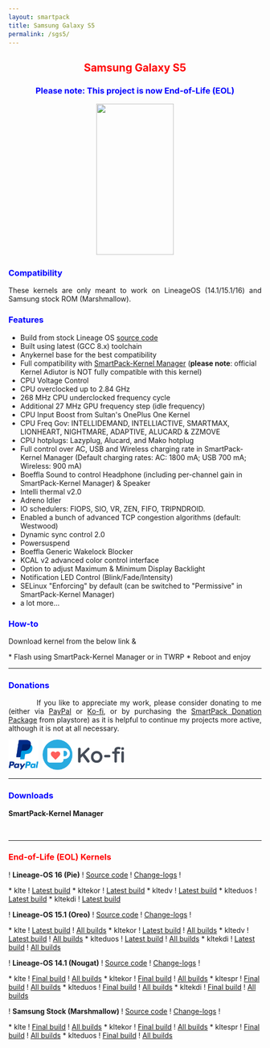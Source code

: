 ```yaml
---
layout: smartpack
title: Samsung Galaxy S5
permalink: /sgs5/
---
```


<style>
    tab1 { padding-left: 4em; }
</style>

<h2 style="color: red; text-align: center">Samsung Galaxy S5</h2>

<h3 style="color: blue; text-align: center">Please note: This project is now End-of-Life (EOL)</h3>

<p style="text-align: center;"><img src="https://wiki.lineageos.org/images/devices/klte.png" alt="" width="154" height="300" /></p>

<h3 style="color: blue">Compatibility</h3>
<p style="text-align: justify;">These kernels are only meant to work on LineageOS (14.1/15.1/16) and Samsung stock ROM (Marshmallow).</p>

<h3 style="color: blue">Features</h3>

* Build from stock Lineage OS <a href="https://github.com/LineageOS/android_kernel_samsung_msm8974" target="_blank">source code</a>
* Built using latest (GCC 8.x) toolchain
* Anykernel base for the best compatibility
* Full compatibility with <a href="{{ site.github.url }}/spkm/" target="_blank">SmartPack-Kernel Manager</a> (<strong>please note</strong>: official Kernel Adiutor is NOT fully compatible with this kernel)
* CPU Voltage Control
* CPU overclocked up to 2.84 GHz
* 268 MHz CPU underclocked frequency cycle
* Additional 27 MHz GPU frequency step (idle frequency)
* CPU Input Boost from Sultan's OnePlus One Kernel
* CPU Freq Gov: INTELLIDEMAND, INTELLIACTIVE, SMARTMAX, LIONHEART, NIGHTMARE, ADAPTIVE, ALUCARD & ZZMOVE
* CPU hotplugs: Lazyplug, Alucard, and Mako hotplug
* Full control over AC, USB and Wireless charging rate in SmartPack-Kernel Manager (Default charging rates: AC: 1800 mA; USB 700 mA; Wireless: 900 mA)
* Boeffla Sound to control Headphone (including per-channel gain in SmartPack-Kernel Manager) & Speaker
* Intelli thermal v2.0 
* Adreno Idler
* IO schedulers: FIOPS, SIO, VR, ZEN, FIFO, TRIPNDROID.
* Enabled a bunch of advanced TCP congestion algorithms (default: Westwood)
* Dynamic sync control 2.0
* Powersuspend
* Boeffla Generic Wakelock Blocker
* KCAL v2 advanced color control interface
* Option to adjust Maximum & Minimum Display Backlight
* Notification LED Control (Blink/Fade/Intensity) 
* SELinux "Enforcing" by default (can be switched to "Permissive" in SmartPack-Kernel Manager)
* a lot more...

<h3 style="color: blue">How-to</h3>
<p>Download kernel from the below link &</p>
* Flash using SmartPack-Kernel Manager or in TWRP
* Reboot and enjoy

<hr>

<h3 style="color: blue">Donations</h3>

<p style="text-align: justify"><tab1>If you like to appreciate my work, please consider donating to me (either via <a href="https://www.paypal.me/menacherry" target="_blank">PayPal</a> or <a href="https://ko-fi.com/sunilpaulmathew" target="_blank">Ko-fi</a>, or by purchasing the <a href="https://play.google.com/store/apps/details?id=com.smartpack.donate" target="_blank">SmartPack Donation Package</a> from playstore) as it is helpful to continue my projects more active, although it is not at all necessary.</tab1></p>

<p><a href="https://www.paypal.me/menacherry" target="_blank"><img src="https://github.com/SmartPack/SmartPack.github.io/blob/master/asset/pic005.png?raw=true" alt="" height="60" /></a> <a href="https://play.google.com/store/apps/details?id=com.smartpack.donate" target="_blank"><img src="https://play.google.com/intl/en_us/badges/images/generic/en-play-badge.png" alt="" height="60" /></a> <a href="https://ko-fi.com/sunilpaulmathew" target="_blank"><img src="https://github.com/SmartPack/SmartPack.github.io/blob/master/asset/pic010.png?raw=true" alt="" height="60" /></a></p>

<hr>

<h3 style="color: blue">Downloads</h3>

<p><strong>SmartPack-Kernel Manager</strong></p>

<p><a href="https://play.google.com/store/apps/details?id=com.smartpack.kernelmanager" target="_blank"><img src="https://play.google.com/intl/en_us/badges/images/generic/en-play-badge.png" alt="" height="60" /></a> <a href="https://github.com/SmartPack/SmartPack-Kernel-Manager/releases" target="_blank"><img src="https://i.ibb.co/q0mdc4Z/get-it-on-github.png" alt="" height="60" /></a></p>

<hr>

<h3 style="color: red">End-of-Life (EOL) Kernels</h3>

<p>! <strong>Lineage-OS 16 (Pie)</strong> ! <a href="https://github.com/SmartPack/SmartPack-Kernel-Project_kltexxx/tree/Pie" target="_blank">Source code</a> ! <a href="https://raw.githubusercontent.com/SmartPack/SmartPack-Kernel-Project_kltexxx/Pie/change-logs.md" target="_blank">Change-logs</a> !</p>
* klte ! <a href="https://github.com/SmartPack/SmartPack-Kernel-Project_kltexxx/blob/Pie/kernel-release/SmartPack-Kernel-klte.zip?raw=true">Latest build</a>
* kltekor ! <a href="https://github.com/SmartPack/SmartPack-Kernel-Project_kltexxx/blob/Pie/kernel-release/SmartPack-Kernel-kltekor.zip?raw=true">Latest build</a>
* kltedv ! <a href="https://github.com/SmartPack/SmartPack-Kernel-Project_kltexxx/blob/Pie/kernel-release/SmartPack-Kernel-kltedv.zip?raw=true">Latest build</a>
* klteduos ! <a href="https://github.com/SmartPack/SmartPack-Kernel-Project_kltexxx/blob/Pie/kernel-release/SmartPack-Kernel-klteduos.zip?raw=true">Latest build</a>
* kltekdi ! <a href="https://github.com/SmartPack/SmartPack-Kernel-Project_kltexxx/blob/Pie/kernel-release/SmartPack-Kernel-kltekdi.zip?raw=true">Latest build</a>

<p>! <strong>Lineage-OS 15.1 (Oreo)</strong> ! <a href="https://github.com/SmartPack/SmartPack-Kernel-Project_kltexxx/tree/Oreo" target="_blank">Source code</a> ! <a href="https://raw.githubusercontent.com/SmartPack/SmartPack-Kernel-Project_kltexxx/Oreo/change-logs.md" target="_blank">Change-logs</a> !</p>
* klte ! <a href="https://github.com/SmartPack/SmartPack-Kernel-Project_kltexxx/blob/Oreo/kernel-release/SmartPack-Kernel-klte.zip?raw=true">Latest build</a> ! <a href="https://androidfilehost.com/?w=files&flid=278281" target="_blank">All builds</a>
* kltekor ! <a href="https://github.com/SmartPack/SmartPack-Kernel-Project_kltexxx/blob/Oreo/kernel-release/SmartPack-Kernel-kltekor.zip?raw=true">Latest build</a> ! <a href="https://androidfilehost.com/?w=files&flid=278282" target="_blank">All builds</a>
* kltedv ! <a href="https://github.com/SmartPack/SmartPack-Kernel-Project_kltexxx/blob/Oreo/kernel-release/SmartPack-Kernel-kltedv.zip?raw=true">Latest build</a> ! <a href="https://androidfilehost.com/?w=files&flid=278283" target="_blank">All builds</a>
* klteduos ! <a href="https://github.com/SmartPack/SmartPack-Kernel-Project_kltexxx/blob/Oreo/kernel-release/SmartPack-Kernel-klteduos.zip?raw=true">Latest build</a> ! <a href="https://androidfilehost.com/?w=files&flid=278284" target="_blank">All builds</a>
* kltekdi ! <a href="https://github.com/SmartPack/SmartPack-Kernel-Project_kltexxx/blob/Oreo/kernel-release/SmartPack-Kernel-kltekdi.zip?raw=true">Latest build</a> ! <a href="https://androidfilehost.com/?w=files&flid=278285" target="_blank">All builds</a>

<p>! <strong>Lineage-OS 14.1 (Nougat)</strong> ! <a href="https://github.com/SmartPack/SmartPack-Kernel-Project_kltexxx/tree/Nougat" target="_blank">Source code</a> ! <a href="https://raw.githubusercontent.com/SmartPack/SmartPack-Kernel-Project_kltexxx/Nougat/change-logs.md" target="_blank">Change-logs</a> !</p>
* klte ! <a href="https://github.com/SmartPack/SmartPack-Kernel-Project_kltexxx/blob/Nougat/kernel-release/SmartPack-Kernel-klte.zip?raw=true">Final build</a> ! <a href="https://androidfilehost.com/?w=files&flid=227310" target="_blank">All builds</a>
* kltekor ! <a href="https://github.com/SmartPack/SmartPack-Kernel-Project_kltexxx/blob/Nougat/kernel-release/SmartPack-Kernel-kltekor.zip?raw=true">Final build</a> ! <a href="https://androidfilehost.com/?w=files&flid=227315" target="_blank">All builds</a>
* kltespr ! <a href="https://github.com/SmartPack/SmartPack-Kernel-Project_kltexxx/blob/Nougat/kernel-release/SmartPack-Kernel-kltespr.zip?raw=true">Final build</a> ! <a href="https://androidfilehost.com/?w=files&flid=227317" target="_blank">All builds</a>
* klteduos ! <a href="https://github.com/SmartPack/SmartPack-Kernel-Project_kltexxx/blob/Nougat/kernel-release/SmartPack-Kernel-klteduos.zip?raw=true">Final build</a> ! <a href="https://androidfilehost.com/?w=files&flid=227316" target="_blank">All builds</a>
* kltekdi ! <a href="https://github.com/SmartPack/SmartPack-Kernel-Project_kltexxx/blob/Nougat/kernel-release/SmartPack-Kernel-kltekdi.zip?raw=true">Final build</a> ! <a href="https://androidfilehost.com/?w=files&flid=251637" target="_blank">All builds</a>

<p>! <strong>Samsung Stock (Marshmallow)</strong> ! <a href="https://github.com/SmartPack/SmartPack-Kernel-Project_kltexxx/tree/stock" target="_blank">Source code</a> ! <a href="https://raw.githubusercontent.com/SmartPack/SmartPack-Kernel-Project_kltexxx/stock/change-logs.md" target="_blank">Change-logs</a> !</p>
* klte ! <a href="https://github.com/SmartPack/SmartPack-Kernel-Project_kltexxx/blob/stock/kernel-release/SmartPack-Kernel-klte.zip?raw=true">Final build</a> ! <a href="https://androidfilehost.com/?w=files&flid=177762" target="_blank">All builds</a>
* kltekor ! <a href="https://github.com/SmartPack/SmartPack-Kernel-Project_kltexxx/blob/stock/kernel-release/SmartPack-Kernel-kltekor.zip?raw=true">Final build</a> ! <a href="https://androidfilehost.com/?w=files&flid=177764" target="_blank">All builds</a>
* kltespr ! <a href="https://github.com/SmartPack/SmartPack-Kernel-Project_kltexxx/blob/stock/kernel-release/SmartPack-Kernel-kltespr.zip?raw=true">Final build</a> ! <a href="https://androidfilehost.com/?w=files&flid=177768" target="_blank">All builds</a>
* klteduos ! <a href="https://github.com/SmartPack/SmartPack-Kernel-Project_kltexxx/blob/stock/kernel-release/SmartPack-Kernel-klteduos.zip?raw=true">Final build</a> ! <a href="https://androidfilehost.com/?w=files&flid=177765" target="_blank">All builds</a>
